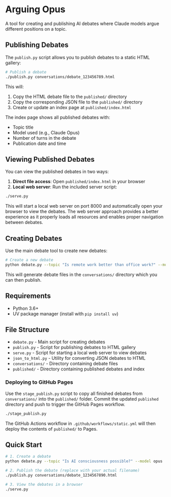 # Arguing Opus

A tool for creating and publishing AI debates where Claude models argue different positions on a topic.

## Publishing Debates

The `publish.py` script allows you to publish debates to a static HTML gallery:

```bash
# Publish a debate
./publish.py conversations/debate_123456789.html
```

This will:
1. Copy the HTML debate file to the `published/` directory
2. Copy the corresponding JSON file to the `published/` directory
3. Create or update an index page at `published/index.html`

The index page shows all published debates with:
- Topic title
- Model used (e.g., Claude Opus)
- Number of turns in the debate
- Publication date and time

## Viewing Published Debates

You can view the published debates in two ways:

1. **Direct file access**: Open `published/index.html` in your browser
2. **Local web server**: Run the included server script:

```bash
./serve.py
```

This will start a local web server on port 8000 and automatically open your browser to view the debates. The web server approach provides a better experience as it properly loads all resources and enables proper navigation between debates.

## Creating Debates

Use the main debate tool to create new debates:

```bash
# Create a new debate
python debate.py --topic "Is remote work better than office work?" --model opus
```

This will generate debate files in the `conversations/` directory which you can then publish.

## Requirements

- Python 3.6+
- UV package manager (install with `pip install uv`)

## File Structure

- `debate.py` - Main script for creating debates
- `publish.py` - Script for publishing debates to HTML gallery
- `serve.py` - Script for starting a local web server to view debates
- `json_to_html.py` - Utility for converting JSON debates to HTML
- `conversations/` - Directory containing debate files
- `published/` - Directory containing published debates and index

### Deploying to GitHub Pages

Use the `stage_publish.py` script to copy all finished debates from
`conversations/` into the `published/` folder. Commit the updated `published`
directory and push to trigger the GitHub Pages workflow.

```bash
./stage_publish.py
```

The GitHub Actions workflow in `.github/workflows/static.yml` will then deploy
the contents of `published/` to Pages.

## Quick Start

```bash
# 1. Create a debate
python debate.py --topic "Is AI consciousness possible?" --model opus

# 2. Publish the debate (replace with your actual filename)
./publish.py conversations/debate_1234567890.html

# 3. View the debates in a browser
./serve.py
```
